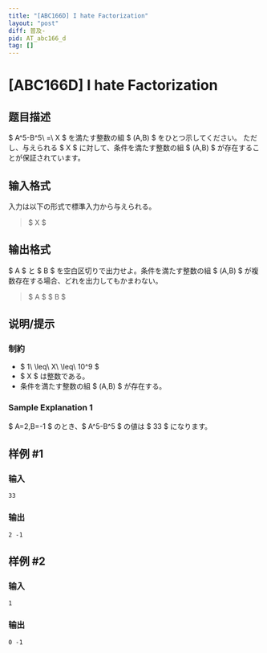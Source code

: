 ```yaml
---
title: "[ABC166D] I hate Factorization"
layout: "post"
diff: 普及-
pid: AT_abc166_d
tag: []
---
```


# [ABC166D] I hate Factorization

## 题目描述

[problemUrl]: https://atcoder.jp/contests/abc166/tasks/abc166_d

$ A^5-B^5\ =\ X $ を満たす整数の組 $ (A,B) $ をひとつ示してください。 ただし、与えられる $ X $ に対して、条件を満たす整数の組 $ (A,B) $ が存在することが保証されています。

## 输入格式

入力は以下の形式で標準入力から与えられる。

> $ X $

## 输出格式

$ A $ と $ B $ を空白区切りで出力せよ。条件を満たす整数の組 $ (A,B) $ が複数存在する場合、どれを出力してもかまわない。

> $ A $ $ B $

## 说明/提示

### 制約

- $ 1\ \leq\ X\ \leq\ 10^9 $
- $ X $ は整数である。
- 条件を満たす整数の組 $ (A,B) $ が存在する。

### Sample Explanation 1

$ A=2,B=-1 $ のとき、$ A^5-B^5 $ の値は $ 33 $ になります。

## 样例 #1

### 输入

```
33
```

### 输出

```
2 -1
```

## 样例 #2

### 输入

```
1
```

### 输出

```
0 -1
```

